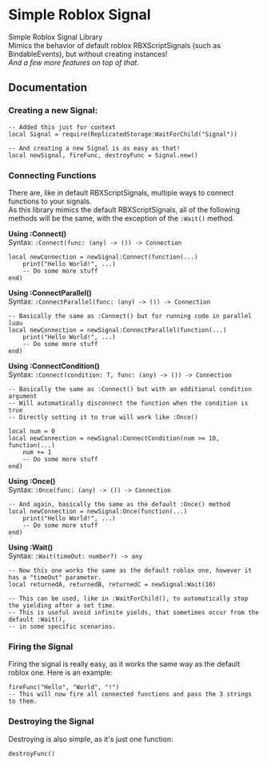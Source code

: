 # Simple Roblox Signal
Simple Roblox Signal Library  
Mimics the behavior of default roblox RBXScriptSignals (such as BindableEvents), but without creating instances!  
*And a few more features on top of that.*  

## Documentation
### Creating a new Signal:
```luau
-- Added this just for context
local Signal = require(ReplicatedStorage:WaitForChild("Signal"))

-- And creating a new Signal is as easy as that!
local newSignal, fireFunc, destroyFunc = Signal.new()
```
### Connecting Functions
There are, like in default RBXScriptSignals, multiple ways to connect functions to your signals.  
As this library mimics the default RBXScriptSignals, all of the following methods will be the same, with the exception of the `:Wait()` method.  
  
**Using :Connect()**  
Syntax: `:Connect(func: (any) -> ()) -> Connection`  
```luau
local newConnection = newSignal:Connect(function(...)
    print("Hello World!", ...)
    -- Do some more stuff
end)
```
  
  
**Using :ConnectParallel()**  
Syntax: `:ConnectParallel(func: (any) -> ()) -> Connection`  
```luau
-- Basically the same as :Connect() but for running code in parallel luau
local newConnection = newSignal:ConnectParallel(function(...)
    print("Hello World!", ...)
    -- Do some more stuff
end)
```

**Using :ConnectCondition()**  
Syntax: `:Connect(condition: T, func: (any) -> ()) -> Connection`
```luau
-- Basically the same as :Connect() but with an additional condition argument
-- Will automatically disconnect the function when the condition is true
-- Directly setting it to true will work like :Once()

local num = 0
local newConnection = newSignal:ConnectCondition(num >= 10, function(...)
    num += 1
    -- Do some more stuff
end)
```
  
**Using :Once()**  
Syntax: `:Once(func: (any) -> ()) -> Connection`  
```luau
-- And again, basically the same as the default :Once() method
local newConnection = newSignal:Once(function(...)
    print("Hello World!", ...)
    -- Do some more stuff
end)
```

**Using :Wait()**  
Syntax: `:Wait(timeOut: number?) -> any`
```luau
-- Now this one works the same as the default roblox one, however it has a "timeOut" parameter.
local returnedA, returnedB, returnedC = newSignal:Wait(10)

-- This can be used, like in :WaitForChild(), to automatically stop the yielding after a set time.
-- This is useful avoid infinite yields, that sometimes occur from the default :Wait(),
-- in some specific scenarios.
```

### Firing the Signal
Firing the signal is really easy, as it works the same way as the default roblox one.
Here is an example:
```luau
fireFunc("Hello", "World", "!")
-- This will now fire all connected functions and pass the 3 strings to them.
```

### Destroying the Signal
Destroying is also simple, as it's just one function:
```luau
destroyFunc()
```
